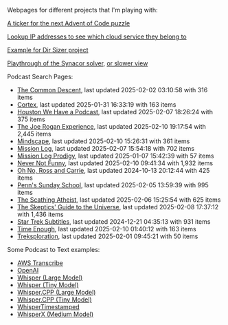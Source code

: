 Webpages for different projects that I'm playing with:

[A ticker for the next Advent of Code puzzle](https://seligman.github.io/aoc_ticker.html)

[Lookup IP addresses to see which cloud service they belong to](https://seligman.github.io/cloud-ips/index.html)

[Example for Dir Sizer project](https://seligman.github.io/dir_sizer/cost_example.html)

[Playthrough of the Synacor solver](https://seligman.github.io/synacor/run_script_speed.html), [or slower view](https://seligman.github.io/synacor/run_script.html)

Podcast Search Pages:
<!-- Podcasts Start -->
* [The Common Descent](https://seligman.github.io/podcasts/common_descent/common_descent.html), last updated 2025-02-02 03:10:58 with 316 items
* [Cortex](https://seligman.github.io/podcasts/cortex_pod/cortex_pod.html), last updated 2025-01-31 16:33:19 with 163 items
* [Houston We Have a Podcast](https://seligman.github.io/podcasts/houston_we_have_a_podcast/houston_we_have_a_podcast.html), last updated 2025-02-07 18:26:24 with 375 items
* [The Joe Rogan Experience](https://seligman.github.io/podcasts/jre/jre.html), last updated 2025-02-10 19:17:54 with 2,445 items
* [Mindscape](https://seligman.github.io/podcasts/mindscape/mindscape.html), last updated 2025-02-10 15:26:31 with 361 items
* [Mission Log](https://seligman.github.io/podcasts/mission_log/mission_log.html), last updated 2025-02-07 15:54:18 with 702 items
* [Mission Log Prodigy](https://seligman.github.io/podcasts/ml_prodigy/ml_prodigy.html), last updated 2025-01-07 15:42:39 with 57 items
* [Never Not Funny](https://seligman.github.io/podcasts/nevernotfunny/nevernotfunny.html), last updated 2025-02-10 09:41:34 with 1,932 items
* [Oh No, Ross and Carrie](https://seligman.github.io/podcasts/oh_no/oh_no.html), last updated 2024-10-13 20:12:44 with 425 items
* [Penn's Sunday School](https://seligman.github.io/podcasts/penn_sunday_school/penn_sunday_school.html), last updated 2025-02-05 13:59:39 with 995 items
* [The Scathing Atheist](https://seligman.github.io/podcasts/scathing/scathing.html), last updated 2025-02-06 15:25:54 with 625 items
* [The Skeptics' Guide to the Universe](https://seligman.github.io/podcasts/sgu/sgu.html), last updated 2025-02-08 17:37:12 with 1,436 items
* [Star Trek Subtitles](https://seligman.github.io/star_trek_subtitles/star_trek_subtitles.html), last updated 2024-12-21 04:35:13 with 931 items
* [Time Enough](https://seligman.github.io/podcasts/time_enough/time_enough.html), last updated 2025-02-10 01:40:12 with 163 items
* [Treksploration](https://seligman.github.io/podcasts/treksploration/treksploration.html), last updated 2025-02-01 09:45:21 with 50 items
<!-- Podcasts End -->

Some Podcast to Text examples:
* [AWS Transcribe](https://seligman.github.io/podcast_to_text/Example-Results-AWS-Transcribe.html)
* [OpenAI](https://seligman.github.io/podcast_to_text/Example-Results-OpenAI.html)
* [Whisper (Large Model)](https://seligman.github.io/podcast_to_text/Example-Results-Whisper-Large.html)
* [Whisper (Tiny Model)](https://seligman.github.io/podcast_to_text/Example-Results-Whisper-Tiny.html)
* [Whisper.CPP (Large Model)](https://seligman.github.io/podcast_to_text/Example-Results-Whisper_CPP-Large.html)
* [Whisper.CPP (Tiny Model)](https://seligman.github.io/podcast_to_text/Example-Results-Whisper_CPP-Tiny.html)
* [WhisperTimestamped](https://seligman.github.io/podcast_to_text/Example-Results-WhisperTimestamped-Medium.html)
* [WhisperX (Medium Model)](https://seligman.github.io/podcast_to_text/Example-Results-WhisperX-Medium.html)
